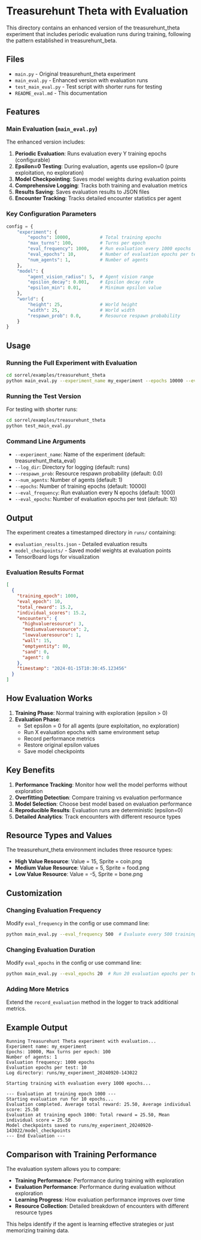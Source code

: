 # Treasurehunt Theta with Evaluation

This directory contains an enhanced version of the treasurehunt_theta experiment that includes periodic evaluation runs during training, following the pattern established in treasurehunt_beta.

## Files

- `main.py` - Original treasurehunt_theta experiment
- `main_eval.py` - Enhanced version with evaluation runs
- `test_main_eval.py` - Test script with shorter runs for testing
- `README_eval.md` - This documentation

## Features

### Main Evaluation (`main_eval.py`)

The enhanced version includes:

1. **Periodic Evaluation**: Runs evaluation every Y training epochs (configurable)
2. **Epsilon=0 Testing**: During evaluation, agents use epsilon=0 (pure exploitation, no exploration)
3. **Model Checkpointing**: Saves model weights during evaluation points
4. **Comprehensive Logging**: Tracks both training and evaluation metrics
5. **Results Saving**: Saves evaluation results to JSON files
6. **Encounter Tracking**: Tracks detailed encounter statistics per agent

### Key Configuration Parameters

```python
config = {
    "experiment": {
        "epochs": 10000,           # Total training epochs
        "max_turns": 100,          # Turns per epoch
        "eval_frequency": 1000,    # Run evaluation every 1000 epochs
        "eval_epochs": 10,         # Number of evaluation epochs per test
        "num_agents": 1,           # Number of agents
    },
    "model": {
        "agent_vision_radius": 5,  # Agent vision range
        "epsilon_decay": 0.001,    # Epsilon decay rate
        "epsilon_min": 0.01,       # Minimum epsilon value
    },
    "world": {
        "height": 25,              # World height
        "width": 25,               # World width
        "respawn_prob": 0.0,       # Resource respawn probability
    }
}
```

## Usage

### Running the Full Experiment with Evaluation

```bash
cd sorrel/examples/treasurehunt_theta
python main_eval.py --experiment_name my_experiment --epochs 10000 --eval_frequency 1000 --eval_epochs 10
```

### Running the Test Version

For testing with shorter runs:

```bash
cd sorrel/examples/treasurehunt_theta
python test_main_eval.py
```

### Command Line Arguments

- `--experiment_name`: Name of the experiment (default: treasurehunt_theta_eval)
- `--log_dir`: Directory for logging (default: runs)
- `--respawn_prob`: Resource respawn probability (default: 0.0)
- `--num_agents`: Number of agents (default: 1)
- `--epochs`: Number of training epochs (default: 10000)
- `--eval_frequency`: Run evaluation every N epochs (default: 1000)
- `--eval_epochs`: Number of evaluation epochs per test (default: 10)

## Output

The experiment creates a timestamped directory in `runs/` containing:

- `evaluation_results.json` - Detailed evaluation results
- `model_checkpoints/` - Saved model weights at evaluation points
- TensorBoard logs for visualization

### Evaluation Results Format

```json
[
  {
    "training_epoch": 1000,
    "eval_epoch": 10,
    "total_reward": 15.2,
    "individual_scores": 15.2,
    "encounters": {
      "highvalueresource": 3,
      "mediumvalueresource": 2,
      "lowvalueresource": 1,
      "wall": 15,
      "emptyentity": 80,
      "sand": 0,
      "agent": 0
    },
    "timestamp": "2024-01-15T10:30:45.123456"
  }
]
```

## How Evaluation Works

1. **Training Phase**: Normal training with exploration (epsilon > 0)
2. **Evaluation Phase**: 
   - Set epsilon = 0 for all agents (pure exploitation, no exploration)
   - Run X evaluation epochs with same environment setup
   - Record performance metrics
   - Restore original epsilon values
   - Save model checkpoints

## Key Benefits

1. **Performance Tracking**: Monitor how well the model performs without exploration
2. **Overfitting Detection**: Compare training vs evaluation performance
3. **Model Selection**: Choose best model based on evaluation performance
4. **Reproducible Results**: Evaluation runs are deterministic (epsilon=0)
5. **Detailed Analytics**: Track encounters with different resource types

## Resource Types and Values

The treasurehunt_theta environment includes three resource types:

- **High Value Resource**: Value = 15, Sprite = coin.png
- **Medium Value Resource**: Value = 5, Sprite = food.png  
- **Low Value Resource**: Value = -5, Sprite = bone.png

## Customization

### Changing Evaluation Frequency

Modify `eval_frequency` in the config or use command line:

```bash
python main_eval.py --eval_frequency 500  # Evaluate every 500 training epochs
```

### Changing Evaluation Duration

Modify `eval_epochs` in the config or use command line:

```bash
python main_eval.py --eval_epochs 20  # Run 20 evaluation epochs per test
```

### Adding More Metrics

Extend the `record_evaluation` method in the logger to track additional metrics.

## Example Output

```
Running Treasurehunt Theta experiment with evaluation...
Experiment name: my_experiment
Epochs: 10000, Max turns per epoch: 100
Number of agents: 1
Evaluation frequency: 1000 epochs
Evaluation epochs per test: 10
Log directory: runs/my_experiment_20240920-143022

Starting training with evaluation every 1000 epochs...

--- Evaluation at training epoch 1000 ---
Starting evaluation run for 10 epochs...
Evaluation completed. Average total reward: 25.50, Average individual score: 25.50
Evaluation at training epoch 1000: Total reward = 25.50, Mean individual score = 25.50
Model checkpoints saved to runs/my_experiment_20240920-143022/model_checkpoints
--- End Evaluation ---
```

## Comparison with Training Performance

The evaluation system allows you to compare:

- **Training Performance**: Performance during training with exploration
- **Evaluation Performance**: Performance during evaluation without exploration
- **Learning Progress**: How evaluation performance improves over time
- **Resource Collection**: Detailed breakdown of encounters with different resource types

This helps identify if the agent is learning effective strategies or just memorizing training data.
